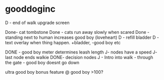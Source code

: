 # gooddoginc
D - end of walk upgrade screen

Done- cat tombstone
Done - cats run away slowly when scared
Done - standing next to human increases good boy (loveheart)
D - refill bladder
D - text overlay when thing happen. +bladder, -good boy etc

DONE - good boy meter determines leash length
J- nodes have a speed
J- last node ends walkie
DONE- decision nodes
J - Intro into walk - through the gate - good boy doesnt go down

ultra good boy bonus feature @ good boy >100?
